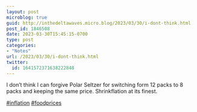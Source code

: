 ```yaml
---
layout: post
microblog: true
guid: http://inthedeltawaves.micro.blog/2023/03/30/i-dont-think.html
post_id: 1846508
date: 2023-03-30T15:45:15-0700
type: post
categories:
- "Notes"
url: /2023/03/30/i-dont-think.html
twitter:
  id: 1641572371638222848
---
```

<p>I don’t think I can forgive Polar Seltzer for switching form 12 packs to 8 packs and keeping the same price. Shrinkflation at its finest. </p><p><a href="https://mastodon.social/tags/inflation" class="mention hashtag" rel="tag">#<span>inflation</span></a> <a href="https://mastodon.social/tags/foodprices" class="mention hashtag" rel="tag">#<span>foodprices</span></a></p>
